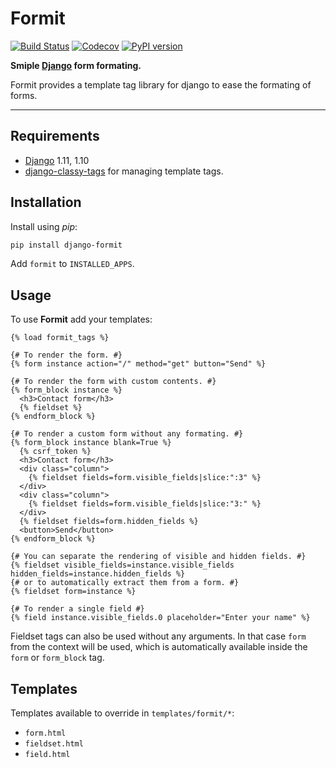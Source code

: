 # Formit

[![Build Status](https://img.shields.io/travis/dinoperovic/django-formit.svg)](https://travis-ci.org/dinoperovic/django-formit)
[![Codecov](https://img.shields.io/codecov/c/github/dinoperovic/django-formit.svg)](http://codecov.io/github/dinoperovic/django-formit)
[![PyPI version](https://img.shields.io/pypi/v/django-formit.svg)](https://pypi.python.org/pypi/django-formit)

**Smiple [Django] form formating.**

Formit provides a template tag library for django to ease the formating of forms.

---

## Requirements

* [Django] 1.11, 1.10
* [django-classy-tags] for managing template tags.

## Installation

Install using *pip*:

```bash
pip install django-formit
```

Add `formit` to `INSTALLED_APPS`.

## Usage

To use **Formit** add your templates:

```django
{% load formit_tags %}

{# To render the form. #}
{% form instance action="/" method="get" button="Send" %}

{# To render the form with custom contents. #}
{% form_block instance %}
  <h3>Contact form</h3>
  {% fieldset %}
{% endform_block %}

{# To render a custom form without any formating. #}
{% form_block instance blank=True %}
  {% csrf_token %}
  <h3>Contact form</h3>
  <div class="column">
    {% fieldset fields=form.visible_fields|slice:":3" %}
  </div>
  <div class="column">
    {% fieldset fields=form.visible_fields|slice:"3:" %}
  </div>
  {% fieldset fields=form.hidden_fields %}
  <button>Send</button>
{% endform_block %}

{# You can separate the rendering of visible and hidden fields. #}
{% fieldset visible_fields=instance.visible_fields hidden_fields=instance.hidden_fields %}
{# or to automatically extract them from a form. #}
{% fieldset form=instance %}

{# To render a single field #}
{% field instance.visible_fields.0 placeholder="Enter your name" %}
```

Fieldset tags can also be used without any arguments. In that case ``form`` from the context will be used,
which is automatically available inside the ``form`` or ``form_block`` tag.

## Templates

Templates available to override in ``templates/formit/*``:

* ``form.html``
* ``fieldset.html``
* ``field.html``


[Django]: https://www.djangoproject.com/
[django-classy-tags]: https://github.com/ojii/django-classy-tags
